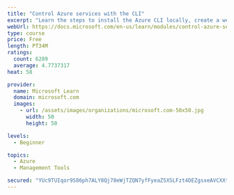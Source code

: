 ```yaml
---
title: "Control Azure services with the CLI"
excerpt: "Learn the steps to install the Azure CLI locally, create a website, and manage Azure resources using the CLI."
webUrl: https://docs.microsoft.com/en-us/learn/modules/control-azure-services-with-cli/
type: course
price: Free
length: PT34M
ratings:
  count: 6289
  average: 4.7737317
heat: 58

provider:
  name: Microsoft Learn
  domain: microsoft.com
  images:
    - url: /assets/images/organizations/microsoft.com-50x50.jpg
      width: 50
      height: 50

levels:
  - Beginner

topics:
  - Azure
  - Management Tools

secured: "YUc9TUIqor9S86ph7ALY8Qj78eWjTZQN7yfFyeaZ5XSLFzt4DEZgsxeAVCXXtLkiEedJmZ5DGvQOnJIbfPBc3buQkELPXJZd/XCZbcNJsAUjuGTaG+F2JXiDvNi1Na7Jy9r15sQDK30tVFi+dY+RXD7w9Opo8F5NMRZ9RxXkpAF0q6WoblbYoVl8XwaZb19Vxsb45dLN78lUg0fEahX4bSL9spUW/8HDinjAesV9sBTWa64mSdbVVTeq+GY0R2H1lpwt7YN2DanG9sHUOftPL0WgLfeQJo7gzC2SRjDKsbh3KH40KDQmlLqOlSE7WDwTH2MdA1ElrM8/C28CUXx0EN4sYacW1+WFPP4+zosDIrH4SUG9NcmUhgSYWj0/hjA9XGpHsxNpdFtFJec78c/FooF9PZ7sWWYZH3aMnUsg9T8=;3VGNdizVBzn8dyRAa8v29Q=="
---
```


